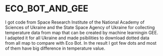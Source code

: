# ECO_BOT_AND_GEE

I got code from Space Research Institute of the National Academy of Sciences of Ukraine and the State Space Agency of Ukraine for collecting temperature data from map that can be created by machine learningin GEE. I adapted it for all Ukraine and made psibilities to download dotted data from all map to compare with Eco Bot. In the result I got few dots and most of them have big difference in temperature value.
